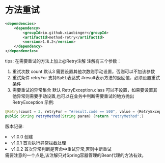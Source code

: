 # 方法重试
```xml
<dependencies>
    <dependency>
        <groupId>io.github.xiaobinger</groupId>
        <artifactId>method-retry</artifactId>
        <version>1.0.2</version>
    </dependency>
</dependencies>
```
tips:
在需要重试的方法上加上@Retry注解
注解有三个参数：
1. 重试次数 count 默认3 需要设置其他次数则手动设置，否则可以不加该参数
2. 重试条件 retryFor 支持SpEL表达式 #result表示方法的返回值，必须设置重试条件
3. 需要重试的异常集合 默认 RetryException.class 可以不设置，如果要设置其他异常则需要手动设置,也可以在业务中判断需要重试的地方抛出RetryException
示例:
```java
@Retry(count = 3, retryFor = "#result.code == 500", value = {RetryException.class})
public String retryMethod(String param) {return "retryMethod";}
```

版本记录:
<li>v1.0.0 创建</li>
<li>v1.0.1 首次执行异常拦截处理</li>
<li>v1.0.2 首次异常判断是否命中重试异常,否则中断重试</li>
需要注意的一个点是,该注解只对Spring容器管理的Bean代理的方法有效。

